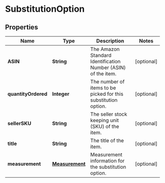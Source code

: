 
# SubstitutionOption

## Properties
Name | Type | Description | Notes
------------ | ------------- | ------------- | -------------
**ASIN** | **String** | The Amazon Standard Identification Number (ASIN) of the item. |  [optional]
**quantityOrdered** | **Integer** | The number of items to be picked for this substitution option.  |  [optional]
**sellerSKU** | **String** | The seller stock keeping unit (SKU) of the item. |  [optional]
**title** | **String** | The title of the item. |  [optional]
**measurement** | [**Measurement**](Measurement.md) | Measurement information for the substitution option. |  [optional]



